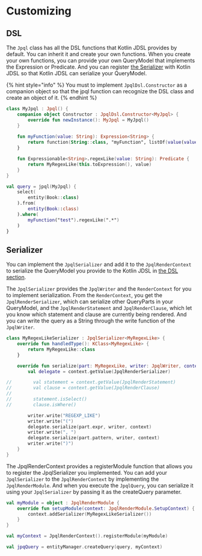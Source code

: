 # Customizing

## DSL

The `Jpql` class has all the DSL functions that Kotlin JDSL provides by default. You can inherit it and create your own functions. When you create your own functions, you can provide your own QueryModel that implements the Expression or Predicate. And you can register [the Serializer](customizing.md#serializer) with Kotlin JDSL so that Kotlin JDSL can serialize your QueryModel.

{% hint style="info" %}
You must to implement `JpqlDsl.Constructor` as a companion object so that the jpql function can recognize the DSL class and create an object of it.
{% endhint %}

```kotlin
class MyJpql : Jpql() {
    companion object Constructor : JpqlDsl.Constructor<MyJpql> {
        override fun newInstance(): MyJpql = MyJpql()
    }
    
    fun myFunction(value: String): Expression<String> {
        return function(String::class, "myFunction", listOf(value(value)))
    }

    fun Expressionable<String>.regexLike(value: String): Predicate {
        return MyRegexLike(this.toExpression(), value)
    }
}

val query = jpql(MyJpql) {
    select(
        entity(Book::class)
    ).from(
        entity(Book::class)
    ).where(
        myFunction("test").regexLike(".*")
    )
}
```

## Serializer

You can implement the `JpqlSerializer` and add it to the `JpqlRenderContext` to serialize the QueryModel you provide to the Kotlin JDSL in [the DSL section](customizing.md#dsl).&#x20;

The `JpqlSerializer` provides the `JpqlWriter` and the `RenderContext` for you to implement serialization. From the `RenderContext`, you get the `JpqlRenderSerializer`, which can serialize other QueryParts in your QueryModel, and the `JpqlRenderStatement` and `JpqlRenderClause`, which let you know which statement and clause are currently being rendered. And you can write the query as a String through the write function of the `JpqlWriter`.

```kotlin
class MyRegexLikeSerializer : JpqlSerializer<MyRegexLike> {
    override fun handledType(): KClass<MyRegexLike> {
        return MyRegexLike::class
    }

    override fun serialize(part: MyRegexLike, writer: JpqlWriter, context: RenderContext) {
        val delegate = context.getValue(JpqlRenderSerializer)

//        val statement = context.getValue(JpqlRenderStatement)
//        val clause = context.getValue(JpqlRenderClause)
//
//        statement.isSelect()
//        clause.isWhere()

        writer.write("REGEXP_LIKE")
        writer.write("(")
        delegate.serialize(part.expr, writer, context)
        writer.write(", ")
        delegate.serialize(part.pattern, writer, context)
        writer.write(")")
    }
}
```

The JpqlRenderContext provides a registerModule function that allows you to register the JpqlSerializer you implemented. You can add your `JpqlSerializer` to the `JpqlRenderContext` by implementing the `JpqlRenderModule`. And when you execute the `JpqlQuery`, you can serialize it using your `JpqlSerializer` by passing it as the createQuery parameter.

```kotlin
val myModule = object : JpqlRenderModule {
    override fun setupModule(context: JpqlRenderModule.SetupContext) {
        context.addSerializer(MyRegexLikeSerializer())
    }
}

val myContext = JpqlRenderContext().registerModule(myModule)

val jpqQuery = entityManager.createQuery(query, myContext)
```
